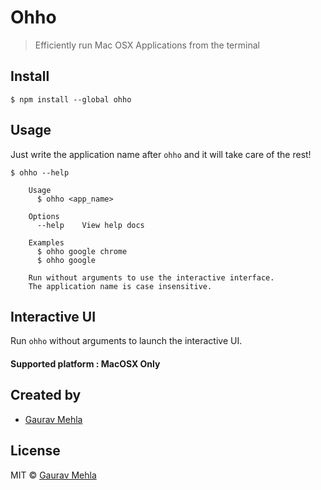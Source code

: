# Ohho

> Efficiently run Mac OSX Applications from the terminal


## Install

```
$ npm install --global ohho
```


## Usage

Just write the application name after `ohho` and it will take care of the rest!

```
$ ohho --help

    Usage
      $ ohho <app_name>
 
    Options
      --help    View help docs
 
    Examples
      $ ohho google chrome
      $ ohho google
    
    Run without arguments to use the interactive interface.
    The application name is case insensitive.

```

## Interactive UI

Run `ohho` without arguments to launch the interactive UI.

#### Supported platform :  MacOSX Only

## Created by

- [Gaurav Mehla](https://mehla.in)


## License

MIT © [Gaurav Mehla](https://mehla.in)
